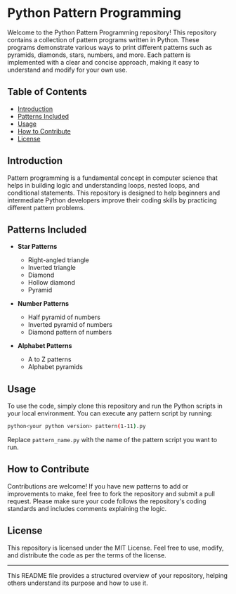 # Python Pattern Programming

Welcome to the Python Pattern Programming repository! This repository contains a collection of pattern programs written in Python. These programs demonstrate various ways to print different patterns such as pyramids, diamonds, stars, numbers, and more. Each pattern is implemented with a clear and concise approach, making it easy to understand and modify for your own use.

## Table of Contents

- [Introduction](#introduction)
- [Patterns Included](#patterns-included)
- [Usage](#usage)
- [How to Contribute](#how-to-contribute)
- [License](#license)

## Introduction

Pattern programming is a fundamental concept in computer science that helps in building logic and understanding loops, nested loops, and conditional statements. This repository is designed to help beginners and intermediate Python developers improve their coding skills by practicing different pattern problems.

## Patterns Included

- **Star Patterns**
  - Right-angled triangle
  - Inverted triangle
  - Diamond
  - Hollow diamond
  - Pyramid

- **Number Patterns**
  - Half pyramid of numbers
  - Inverted pyramid of numbers
  - Diamond pattern of numbers

- **Alphabet Patterns**
  - A to Z patterns
  - Alphabet pyramids

## Usage

To use the code, simply clone this repository and run the Python scripts in your local environment. You can execute any pattern script by running:

```bash
python<your python version> pattern(1-11).py
```

Replace `pattern_name.py` with the name of the pattern script you want to run.

## How to Contribute

Contributions are welcome! If you have new patterns to add or improvements to make, feel free to fork the repository and submit a pull request. Please make sure your code follows the repository's coding standards and includes comments explaining the logic.

## License

This repository is licensed under the MIT License. Feel free to use, modify, and distribute the code as per the terms of the license.

---

This README file provides a structured overview of your repository, helping others understand its purpose and how to use it.
